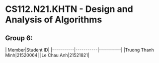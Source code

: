 # CS112.N21.KHTN - Design and Analysis of Algorithms
## Group 6:
| Member|Student ID|
|-----------|-----------|-----------|
|Truong Thanh Minh|21520064|
|Le Chau Anh|21521821|


